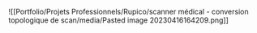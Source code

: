 


![[Portfolio/Projets Professionnels/Rupico/scanner médical - conversion topologique de scan/media/Pasted image 20230416164209.png]]